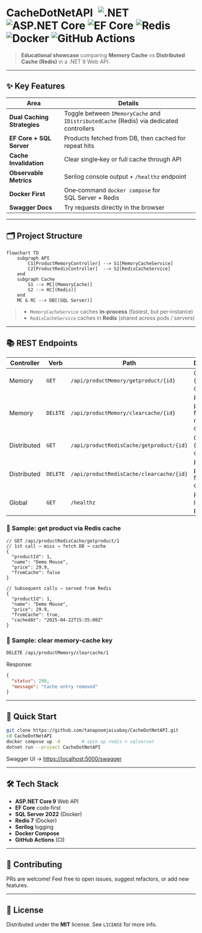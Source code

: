 
# CacheDotNetAPI &nbsp;![.NET](https://img.shields.io/badge/.NET%209-512BD4?logo=dotnet&logoColor=white) ![ASP.NET Core](https://img.shields.io/badge/ASP.NET%20Core-5C2D91?logo=dotnet&logoColor=white) ![EF Core](https://img.shields.io/badge/EF%20Core-4E4E4E) ![Redis](https://img.shields.io/badge/Redis-DC382D?logo=redis&logoColor=white) ![Docker](https://img.shields.io/badge/Docker-2496ED?logo=docker&logoColor=white) ![GitHub Actions](https://img.shields.io/badge/GitHub%20Actions-2088FF?logo=githubactions&logoColor=white)

> **Educational showcase** comparing **Memory Cache** vs **Distributed Cache (Redis)** in a .NET 9 Web API.

---

## ✨ Key Features

| Area | Details |
|------|---------|
| **Dual Caching Strategies** | Toggle between `IMemoryCache` and `IDistributedCache` (Redis) via dedicated controllers |
| **EF Core + SQL Server** | Products fetched from DB, then cached for repeat hits |
| **Cache Invalidation** | Clear single‑key or full cache through API |
| **Observable Metrics** | Serilog console output + `/healthz` endpoint |
| **Docker First** | One‑command `docker compose` for SQL Server + Redis |
| **Swagger Docs** | Try requests directly in the browser |

---

## 🗂️ Project Structure

```mermaid
flowchart TD
    subgraph API
        C1[ProductMemoryController] --> S1[MemoryCacheService]
        C2[ProductRedisController]  --> S2[RedisCacheService]
    end
    subgraph Cache
        S1 --> MC[(MemoryCache)]
        S2 --> RC[(Redis)]
    end
    MC & RC --> DB[(SQL Server)]
```

> - `MemoryCacheService` caches **in‑process** (fastest, but per‑instance)  
> - `RedisCacheService` caches in **Redis** (shared across pods / servers)

---

## 📚 REST Endpoints

| Controller | Verb | Path | Description |
|------------|------|------|-------------|
| Memory | `GET` | `/api/productMemory/getproduct/{id}` | Get product (memory cache) |
| Memory | `DELETE` | `/api/productMemory/clearcache/{id}` | Remove product from memory cache |
| Distributed | `GET` | `/api/productRedisCache/getproduct/{id}` | Get product (Redis cache) |
| Distributed | `DELETE` | `/api/productRedisCache/clearcache/{id}` | Remove product from Redis cache |
| Global | `GET` | `/healthz` | Readiness / liveness probe |

### 🔑 Sample: get product via Redis cache

```jsonc
// GET /api/productRedisCache/getproduct/1
// 1st call – miss → fetch DB → cache
{
  "productId": 1,
  "name": "Demo Mouse",
  "price": 29.9,
  "fromCache": false
}

// Subsequent calls – served from Redis
{
  "productId": 1,
  "name": "Demo Mouse",
  "price": 29.9,
  "fromCache": true,
  "cachedAt": "2025-04-22T15:35:00Z"
}
```

### 🔑 Sample: clear memory‑cache key

```bash
DELETE /api/productMemory/clearcache/1
```

Response:

```json
{
  "status": 200,
  "message": "Cache entry removed"
}
```

---

## 🚀 Quick Start

```bash
git clone https://github.com/tanapoomjaisabay/CacheDotNetAPI.git
cd CacheDotNetAPI
docker compose up -d        # spin up redis + sqlserver
dotnet run --project CacheDotNetAPI
```

Swagger UI → <https://localhost:5000/swagger>

---

## 🛠️ Tech Stack

- **ASP.NET Core 9** Web API  
- **EF Core** code‑first  
- **SQL Server 2022** (Docker)  
- **Redis 7** (Docker)  
- **Serilog** logging  
- **Docker Compose**  
- **GitHub Actions** (CI)

---

## 🤝 Contributing

PRs are welcome! Feel free to open issues, suggest refactors, or add new features.

---

## 📜 License

Distributed under the **MIT** license. See `LICENSE` for more info.
